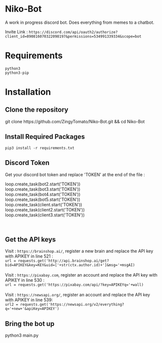 # Niko-Bot
A work in progress discord bot. Does everything from memes to a chatbot.

Invite Link : `https://discord.com/api/oauth2/authorize?client_id=890816070322098197&permissions=534991339334&scope=bot`

# Requirements
`python3`
<br>
`python3-pip`

# Installation
<h2>Clone the repository</h2>
git clone https://github.com/ZingyTomato/Niko-Bot.git && cd Niko-Bot
<br>
<h2>Install Required Packages</h2>

`pip3 install -r requirements.txt`
<br>
<h2> Discord Token </h2>

Get your discord bot token and replace 'TOKEN' at the end of the file : 

loop.create_task(bot2.start('TOKEN'))
<br>
loop.create_task(bot3.start('TOKEN'))
<br>
loop.create_task(bot4.start('TOKEN'))
<br>
loop.create_task(bot5.start('TOKEN'))
<br>
loop.create_task(client.start('TOKEN'))
<br>
loop.create_task(client2.start('TOKEN'))
<br>
loop.create_task(client3.start('TOKEN'))

<br>
<h2> Get the API keys </h2>

Visit : `https://brainshop.ai/`, register a new brain and replace the API key with APIKEY in line 521 : 
<br>
`url = requests.get('http://api.brainshop.ai/get?bid=APIKEY&key=KEY&uid=['+str(ctx.author.id)+']&msg='+msgAI)`
<br>
<br>
Visit : `https://pixabay.com`, register an account and replace the API key with APIKEY in line 530 : 
<br>
`url = requests.get('https://pixabay.com/api/?key=APIKEYq='+wall)`
<br>
<br>
Visit : `https://newsapi.org/`, register an account and replace the API key with APIKEY in line 539:
<br>
`url2 = requests.get('https://newsapi.org/v2/everything?q='+new+'&apiKey=APIKEY')`

<h2> Bring the bot up </h2>
python3 main.py

